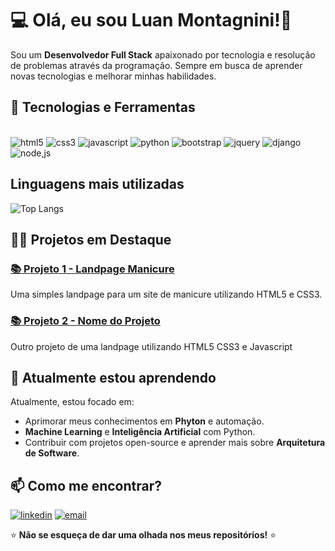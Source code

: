 # 💻 Olá, eu sou Luan Montagnini!👋

Sou um **Desenvolvedor Full Stack** apaixonado por tecnologia e resolução de problemas através da programação. Sempre em busca de aprender novas tecnologias e melhorar minhas habilidades.

## 🚀 Tecnologias e Ferramentas
<div style="display: inline-block"><br />
    <img aling="center" alt="html5" src="https://img.shields.io/badge/HTML5-E34F26?style=for-the-badge&logo=html5&logoColor=white">
    <img aling="center" alt="css3" src="https://img.shields.io/badge/CSS3-1572B6?style=for-the-badge&logo=css3&logoColor=white">
    <img aling="center" alt="javascript" src="https://img.shields.io/badge/JavaScript-323330?style=for-the-badge&logo=javascript&logoColor=F7DF1E">
    <img aling="center" alt="python" src="https://img.shields.io/badge/Python-3776AB?style=for-the-badge&logo=python&logoColor=white">
    <img aling="center" alt="bootstrap" src="https://img.shields.io/badge/Bootstrap-563D7C?style=for-the-badge&logo=bootstrap&logoColor=white">
    <img aling="center" alt="jquery" src="https://img.shields.io/badge/jQuery-0769AD?style=for-the-badge&logo=jquery&logoColor=white">
    <img aling="center" alt="django" src="https://img.shields.io/badge/Django-092E20?style=for-the-badge&logo=django&logoColor=white">
    <img aling="center" alt="node,js" src="https://img.shields.io/badge/Node.js-43853D?style=for-the-badge&logo=node.js&logoColor=white">
</div>
<br/>

## Linguagens mais utilizadas

![Top Langs](https://github-readme-stats.vercel.app/api/top-langs/?username=montagnini-luan&layout=compact)

## 🧑‍💻 Projetos em Destaque

### [📚 Projeto 1 - Landpage Manicure](https://github.com/Montagnini-luan/manicure-landpage)
Uma simples landpage para um site de manicure utilizando HTML5 e CSS3.

### [📚 Projeto 2 - Nome do Projeto](https://github.com/Montagnini-luan/manicure-landpage)
Outro projeto de uma landpage utilizando HTML5 CSS3  e Javascript

## 🌱 Atualmente estou aprendendo

Atualmente, estou focado em:

- Aprimorar meus conhecimentos em **Phyton** e automação.
- **Machine Learning** e **Inteligência Artificial** com Python.
- Contribuir com projetos open-source e aprender mais sobre **Arquitetura de Software**.

## 📫 Como me encontrar?

[![linkedin](https://img.shields.io/badge/LinkedIn-0077B5?style=for-the-badge&logo=linkedin&logoColor=white)](http://www.linkedin.com/in/luan-montagnini-1587bb219)
[![email](https://img.shields.io/badge/Gmail-D14836?style=for-the-badge&logo=gmail&logoColor=white)](mailto:luanmontagnini6@gmail.com)

⭐️ **Não se esqueça de dar uma olhada nos meus repositórios!** ⭐️
